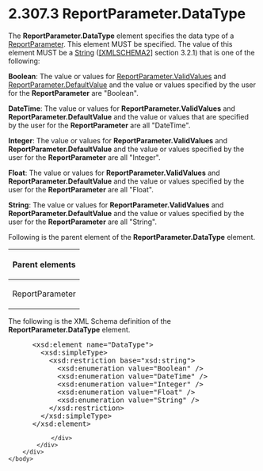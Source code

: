 <html dir="LTR" xmlns:mshelp="http://msdn.microsoft.com/mshelp" xmlns:ddue="http://ddue.schemas.microsoft.com/authoring/2003/5" xmlns:xlink="http://www.w3.org/1999/xlink" xmlns:tool="http://www.microsoft.com/tooltip">
    <head>
        <meta http-equiv="Content-Type" content="text/html; CHARSET=utf-8"></meta>
        <meta name="save" content="history"></meta>
        <title>2.307.3 ReportParameter.DataType</title>
        <xml>
            <mshelp:toctitle title="2.307.3 ReportParameter.DataType"></mshelp:toctitle>
            <mshelp:rltitle title="[MS-RDL]: ReportParameter.DataType"></mshelp:rltitle>
            <mshelp:keyword index="A" term="248a4828-635d-45ec-9f6b-c2f601ed1fa1"></mshelp:keyword>
            <mshelp:attr name="DCSext.ContentType" value="open specification"></mshelp:attr>
            <mshelp:attr name="AssetID" value="248a4828-635d-45ec-9f6b-c2f601ed1fa1"></mshelp:attr>
            <mshelp:attr name="TopicType" value="kbRef"></mshelp:attr>
            <mshelp:attr name="DCSext.Title" value="[MS-RDL]: ReportParameter.DataType" />
        </xml>
    </head>
    <body>
        <div id="header">
            <h1 class="heading">2.307.3 ReportParameter.DataType</h1>
        </div>
        <div id="mainSection">
            <div id="mainBody">
                <div id="allHistory" class="saveHistory"></div>
                <div id="sectionSection0" class="section" name="collapseableSection">
                    

<p>The <b>ReportParameter.DataType</b> element specifies the
data type of a <a href="7c3f4c83-9172-48db-94c1-693295c5d623.htm">ReportParameter</a>.
This element MUST be specified. The value of this element MUST be a <a href="1ed81ef3-a683-45e3-aaad-bd2bbe71bc3d.htm">String</a> (<a href="https://go.microsoft.com/fwlink/?LinkId=90610">[XMLSCHEMA2]</a> section
3.2.1) that is one of the following:</p>

<p><b>Boolean</b>: The value or values for <a href="391604b0-2c0d-4f51-82ae-0c30e75345a4.htm">ReportParameter.ValidValues</a>
and <a href="8e66448d-9239-490c-8c81-5d4bce32e4d8.htm">ReportParameter.DefaultValue</a>
and the value or values specified by the user for the <b>ReportParameter</b>
are &quot;Boolean&quot;.</p>

<p><b>DateTime</b>: The value or values for <b>ReportParameter.ValidValues</b>
and <b>ReportParameter.DefaultValue</b> and the value or values that are
specified by the user for the <b>ReportParameter</b> are all
&quot;DateTime&quot;.</p>

<p><b>Integer</b>: The value or values for <b>ReportParameter.ValidValues</b>
and <b>ReportParameter.DefaultValue</b> and the value or values specified by
the user for the <b>ReportParameter</b> are all &quot;Integer&quot;.</p>

<p><b>Float</b>: The value or values for <b>ReportParameter.ValidValues</b>
and <b>ReportParameter.DefaultValue</b> and the value or values specified by
the user for the <b>ReportParameter</b> are all &quot;Float&quot;.</p>

<p><b>String</b>: The value or values for <b>ReportParameter.ValidValues</b>
and <b>ReportParameter.DefaultValue</b> and the value or values specified by
the user for the <b>ReportParameter</b> are all &quot;String&quot;.</p>

<p>Following is the parent element of the <b>ReportParameter.DataType</b>
element.</p>

<table>
 <thead>
  <tr>
   <th>
   <p>Parent elements</p>
   </th>
  </tr>
 </thead>
 <tr>
  <td>
  <p>ReportParameter</p>
  </td>
 </tr>
</table>

<p>The following is the XML Schema definition of the <b>ReportParameter.DataType</b>
element.</p>

<dl>
<dd>
<div><pre> &lt;xsd:element name=&quot;DataType&quot;&gt;
   &lt;xsd:simpleType&gt;
     &lt;xsd:restriction base=&quot;xsd:string&quot;&gt;
       &lt;xsd:enumeration value=&quot;Boolean&quot; /&gt;
       &lt;xsd:enumeration value=&quot;DateTime&quot; /&gt;
       &lt;xsd:enumeration value=&quot;Integer&quot; /&gt;
       &lt;xsd:enumeration value=&quot;Float&quot; /&gt;
       &lt;xsd:enumeration value=&quot;String&quot; /&gt;
     &lt;/xsd:restriction&gt;
   &lt;/xsd:simpleType&gt;
 &lt;/xsd:element&gt;
</pre></div>
</dd></dl>


                </div>
            </div>
        </div>
    </body>
</html>